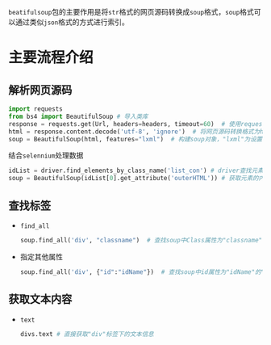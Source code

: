`beatifulsoup`包的主要作用是将`str`格式的网页源码转换成`soup`格式，`soup`格式可以通过类似`json`格式的方式进行索引。

# 主要流程介绍

## 解析网页源码

```Python
import requests
from bs4 import BeautifulSoup # 导入类库
response = requests.get(Url, headers=headers, timeout=60)  # 使用request获取网页
html = response.content.decode('utf-8', 'ignore')  # 将网页源码转换格式为html
soup = BeautifulSoup(html, features="lxml")  # 构建soup对象，"lxml"为设置的解析器
```

结合`selennium`处理数据

```python
idList = driver.find_elements_by_class_name('list_con') # driver查找元素
soup = BeautifulSoup(idList[0].get_attribute('outerHTML')) # 获取元素的内容彬转换为soup对象
```

## 查找标签

- `find_all`

  ```python
  soup.find_all('div', "classname")  # 查找soup中Class属性为"classname"的"div"标签
  ```

- 指定其他属性

  ```python
  soup.find_all('div', {"id":"idName"})  # 查找soup中id属性为"idName"的"div"标签
  ```

## 获取文本内容

- `text`

  ```Python
  divs.text # 直接获取"div"标签下的文本信息
  ```

  

